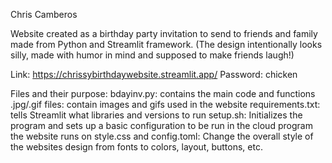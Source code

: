 Chris Camberos

Website created as a birthday party invitation to send to friends and family made from Python and Streamlit framework. 
(The design intentionally looks silly, made with humor in mind and supposed to make friends laugh!)

Link: https://chrissybirthdaywebsite.streamlit.app/
Password: chicken

Files and their purpose:
bdayinv.py: contains the main code and functions
.jpg/.gif files: contain images and gifs used in the website
requirements.txt: tells Streamlit what libraries and versions to run
setup.sh: Initializes the program and sets up a basic configuration to be run in the cloud program the website runs on
style.css and config.toml: Change the overall style of the websites design from fonts to colors, layout, buttons, etc.

